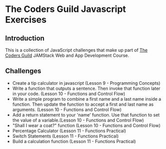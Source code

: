 # The Coders Guild Javascript Exercises

## Introduction

This is a collection of JavaScript challenges that make up part of [The Coders Guild](https://thecodersguild.org.uk/) JAMStack Web and App Development Course.

## Challenges

* Create a tip calculator in javascript (Lesson 9 - Programming Concepts)
* Write a function that outputs a sentence. Then invoke that function later in your code. (Lesson 10 - Functions and Control Flow)
* Write a simple program to combine a first name and a last name inside a function. Then update the function to accept a first and last name as arguments. (Lesson 10 - Functions and Control Flow)
* Add a return statement to your 'name' function. Use that function to set the value of a variable.(Lesson 10 - Functions and Control Flow)
* "Shall I wear a coat?" function (Lesson 10 - Functions and Control Flow)
* Percentage Calculator (Lesson 11 - Functions Practical)
* Switch Statements (Lesson 11 - Functions Practical)
* Build a calculation function (Lesson 11 - Functions Practical)
